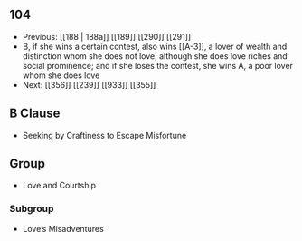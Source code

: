 ## 104
- Previous: [[188 | 188a]] [[189]] [[290]] [[291]] 
- B, if she wins a certain contest, also wins [[A-3]], a lover of wealth and distinction whom she does not love, although she does love riches and social prominence; and if she loses the contest, she wins A, a poor lover whom she does love
- Next: [[356]] [[239]] [[933]] [[355]] 

## B Clause
- Seeking by Craftiness to Escape Misfortune

## Group
- Love and Courtship

### Subgroup
- Love’s Misadventures

